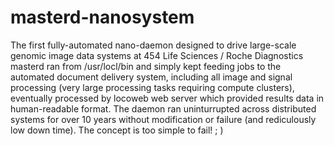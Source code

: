 # masterd-nanosystem
The first fully-automated nano-daemon designed to drive large-scale genomic image data systems at 454 Life Sciences / Roche Diagnostics
masterd ran from /usr/locl/bin and simply kept feeding jobs to the automated document delivery system, including all image and signal processing (very large processing tasks requiring compute clusters), eventually processed by locoweb web server which provided results data in human-readable format. The daemon ran uninturrupted across distributed systems for over 10 years without modification or failure (and rediculously low down time). The concept is too simple to fail! ; ) 
